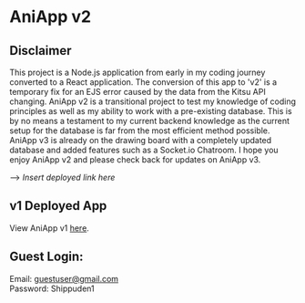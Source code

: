 # AniApp v2
## Disclaimer

This project is a Node.js application from early in my coding journey converted to a React application. The conversion of this app to 'v2' is a temporary fix for an EJS error caused by the data from the Kitsu API changing. AniApp v2 is a transitional project to test my knowledge of coding principles as well as my ability to work with a pre-existing database. This is by no means a testament to my current backend knowledge as the current setup for the database is far from the most efficient method possible. AniApp v3 is already on the drawing board with a completely updated database and added features such as a Socket.io Chatroom. I hope you enjoy AniApp v2 and please check back for updates on AniApp v3.

--> _Insert deployed link here_

## v1 Deployed App

View AniApp v1 <a href='https://ani-app2424.herokuapp.com/'>here</a>.

## Guest Login:

Email: guestuser@gmail.com <br>
Password: Shippuden1
